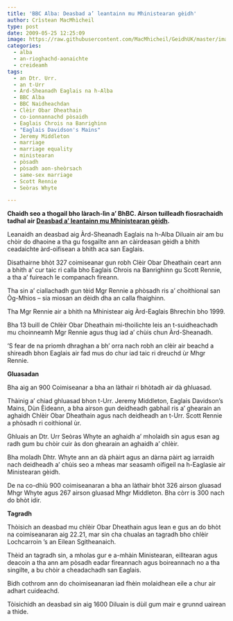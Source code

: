 ```yaml
---
title: 'BBC Alba: Deasbad a’ leantainn mu Mhinistearan gèidh'
author: Crìstean MacMhìcheil
type: post
date: 2009-05-25 12:25:09
image: https://raw.githubusercontent.com/MacMhicheil/GeidhUK/master/images/.jpg
categories:
  - alba
  - an-rioghachd-aonaichte
  - creideamh
tags:
  - an Dtr. Urr.
  - an t-Urr
  - Àrd-Sheanadh Eaglais na h-Alba
  - BBC Alba
  - BBC Naidheachdan
  - Clèir Obar Dheathain
  - co-ionnannachd pòsaidh
  - Eaglais Chrois na Banrighinn
  - "Eaglais Davidson's Mains"
  - Jeremy Middleton
  - marriage
  - marriage equality
  - ministearan
  - pòsadh
  - pòsadh aon-sheòrsach
  - same-sex marriage
  - Scott Rennie
  - Seòras Whyte

---
```

**Chaidh seo a thogail bho làrach-lìn a&#8217; BhBC. Airson tuilleadh fiosrachaidh tadhal air [Deasbad a&#8217; leantainn mu Mhinistearan gèidh][1].**

<!--more-->

Leanaidh an deasbad aig Àrd-Sheanadh Eaglais na h-Alba Diluain air am bu chòir do dhaoine a tha gu fosgailte ann an càirdeasan gèidh a bhith ceadaichte àrd-oifisean a bhith aca san Eaglais.

Disathairne bhòt 327 coimiseanar gun robh Clèir Obar Dheathain ceart ann a bhith a&#8217; cur taic ri calla bho Eaglais Chrois na Banrighinn gu Scott Rennie, a tha a&#8217; fuireach le companach fireann.

Tha sin a&#8217; ciallachadh gun tèid Mgr Rennie a phòsadh ris a&#8217; choithional san Òg-Mhios &#8211; sia miosan an dèidh dha an calla fhaighinn.

Tha Mgr Rennie air a bhith na Mhinistear aig Àrd-Eaglais Bhrechin bho 1999.

Bha 13 buill de Chlèir Obar Dheathain mi-thoilichte leis an t-suidheachadh mu choinneamh Mgr Rennie agus thug iad a&#8217; chùis chun Àrd-Sheanadh.

&#8216;S fear de na priomh dhraghan a bh&#8217; orra nach robh an clèir air beachd a shireadh bhon Eaglais air fad mus do chur iad taic ri dreuchd ùr Mhgr Rennie.

**Gluasadan**

Bha aig an 900 Coimiseanar a bha an làthair ri bhòtadh air dà ghluasad.

Thàinig a&#8217; chiad ghluasad bhon t-Urr. Jeremy Middleton, Eaglais Davidson&#8217;s Mains, Dùn Èideann, a bha airson gun deidheadh gabhail ris a&#8217; ghearain an aghaidh Chlèir Obar Dheathain agus nach deidheadh an t-Urr. Scott Rennie a phòsadh ri coithional ùr.

Ghluais an Dtr. Urr Seòras Whyte an aghaidh a&#8217; mholaidh sin agus esan ag radh gum bu chòir cuir às don ghearain an aghaidh a&#8217; chlèir.

Bha moladh Dhtr. Whyte ann an dà phàirt agus an dàrna pàirt ag iarraidh nach deidheadh a&#8217; chùis seo a mheas mar seasamh oifigeil na h-Eaglasie air Ministearan gèidh.

De na co-dhiù 900 coimiseanaran a bha an làthair bhòt 326 airson gluasad Mhgr Whyte agus 267 airson gluasad Mhgr Middleton. Bha còrr is 300 nach do bhòt idir.

**Tagradh**

Thòisich an deasbad mu chlèir Obar Dheathain agus lean e gus an do bhòt na coimiseanaran aig 22.21, mar sin cha chualas an tagradh bho chlèir Lochcarroin &#8217;s an Eilean Sgitheanaich.

Thèid an tagradh sin, a mholas gur e a-mhàin Ministearan, eilltearan agus deacoin a tha ann am pòsadh eadar fireannach agus boireannach no a tha singilte, a bu chòir a cheadachadh san Eaglais.

Bidh cothrom ann do choimiseanaran iad fhèin molaidhean eile a chur air adhart cuideachd.

Tòisichidh an deasbad sin aig 1600 Diluain is dùil gum mair e grunnd uairean a thìde.

 [1]: http://www.bbc.co.uk/scotland/alba/naidheachdan/story/2009/05/090525_cos_assembly_homosexuality.shtml "Deasbad a' leantainn mu Mhinistearan gèidh"
